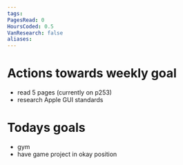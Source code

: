```yaml
---
tags: 
PagesRead: 0
HoursCoded: 0.5
VanResearch: false
aliases:
---
```

# Actions towards weekly goal
- read 5 pages (currently on p253)
- research Apple GUI standards
# Todays goals
- gym 
- have game project in okay position